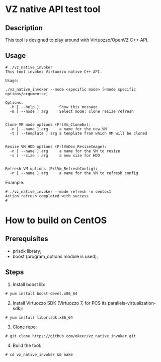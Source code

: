 # VZ native API test tool

## Description

This tool is designed to play around with Virtuozzo/OpenVZ C++ API.

## Usage

```
# ./vz_native_invoker
This tool invokes Virtuozzo native C++ API.

Usage:

./vz_native_invoker --mode <specific mode> [<mode specific options/arguments>]

Options:
  -h [ --help ]         Show this message
  -m [ --mode ] arg     Select mode: clone resize refresh


Clone VM mode options (PrlVm_CloneEx):
  -n [ --name ] arg     a name for the new VM
  -t [ --template ] arg a template from which VM will be cloned


Resize VM HDD options (PrlVmDev_ResizeImage):
  -n [ --name ] arg     a name for the VM to resize
  -s [ --size ] arg     a new size for HDD


Refresh VM options (PrlVm_RefreshConfig):
  -n [ --name ] arg     a name for the VM to refresh config
```

Example:

```
# ./vz_native_invoker --mode refresh -n centos1
Action refresh completed with success
#
```

# How to build on CentOS

## Prerequisites

* prlsdk library;
* boost (program_options module is used).

## Steps

1. Install boost lib:

`# yum install boost-devel.x86_64`

2. Install Virtuozzo SDK (Virtuozzo 7, for PCS its parallels-virtualization-sdk):

`# yum install libprlsdk.x86_64`

3. Clone repo:

`# git clone https://github.com/okeer/vz_native_invoker.git`

4. Build the tool:

`# cd vz_native_invoker && make`

